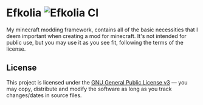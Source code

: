 # Efkolia ![Efkolia CI](https://github.com/Frontear/Efkolia/workflows/Efkolia%20CI/badge.svg)

My minecraft modding framework, contains all of the basic necessities that I deem important when creating a mod for minecraft. It's not intended for public use, but you may use it as you see fit, following the terms of the license.

## License

This project is licensed under the [GNU General Public License v3](https://tldrlegal.com/license/gnu-general-public-license-v3-(gpl-3)) &#8212; you may copy, distribute and modify the software as long as you track changes/dates in source files.
